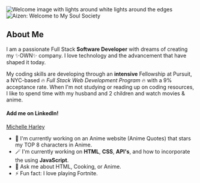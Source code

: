 <picture>
 <source media="(prefers-color-scheme: dark)" srcset="https://media.tenor.com/LDuF2jVabwoAAAAC/banner-welcome.gif">
 <source media="(prefers-color-scheme: light)" srcset="https://t3.ftcdn.net/jpg/01/76/98/40/360_F_176984023_8I82qQPmKn8TqNAZXIYMCSiwccoUiPBg.jpg">
 <img alt="Welcome image with lights around white lights around the edges" src="https://media.tenor.com/LDuF2jVabwoAAAAC/banner-welcome.gif">
</picture>

<img src="https://static.wikia.nocookie.net/f60e161a-0657-406e-b024-8bf904c16dd2/scale-to-width/755" alt="Aizen: Welcome to My Soul Society" />

## About Me

I am a passionate Full Stack <strong>Software Developer</strong> with dreams of creating my ✨OWN✨ company. I love technology and the advancement that have shaped it today. 

My coding skills are developing through an <strong>intensive</strong> Fellowship at Pursuit, a NYC-based 🔥 <em>Full Stack Web Development Program</em> 🔥 with a 9% acceptance rate. When I'm not studying or reading up on coding resources, I like to spend time with my husband and 2 children and watch movies & anime.

#### Add me on LinkedIn!

<a href="https://www.linkedin.com/in/michelle-h-92673b238/">Michelle Harley</a>


- 🔭 I'm currently working on an Anime website (Anime Quotes) that stars my TOP 8 characters in Anime. 
- 🪄 I'm currently working on <strong>HTML</strong>, <strong>CSS</strong>, <strong>API's</strong>, and how to incorporate the using <strong>JavaScript</strong>.
- 💬 Ask me about HTML, Cooking, or Anime. 
- ⚡️ Fun fact: I love playing Fortnite.

<!--
**chellxh/chellxh** is a ✨ _special_ ✨ repository because its `README.md` (this file) appears on your GitHub profile.

Here are some ideas to get you started:

- 🔭 I’m currently working on ...
- 🌱 I’m currently learning ...
- 👯 I’m looking to collaborate on ... 
- 🤔 I’m looking for help with ...
- 💬 Ask me about ...
- 📫 How to reach me: ...
- 😄 Pronouns: ...
- ⚡ Fun fact: ...
-->
